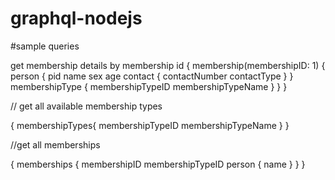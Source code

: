 # graphql-nodejs

#sample queries

get membership details by membership id
{
  membership(membershipID: 1) {
    person {
      pid
      name
      sex
      age
      contact {
        contactNumber
        contactType
      }
    }
    membershipType {
      membershipTypeID
      membershipTypeName
    }
  }
}

// get all available membership types

{
  membershipTypes{
    membershipTypeID
    membershipTypeName
  }
}

//get all memberships

{
  memberships {
    membershipID
    membershipTypeID 
    person {
      name
    }
  }
}
